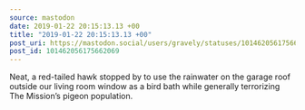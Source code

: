 ```yaml
---
source: mastodon
date: 2019-01-22 20:15:13.13 +00
title: "2019-01-22 20:15:13.13 +00"
post_uri: https://mastodon.social/users/gravely/statuses/101462056175662069
post_id: 101462056175662069
---
```

Neat, a red-tailed hawk stopped by to use the rainwater on the garage roof outside our living room window as a bird bath while generally terrorizing The Mission’s pigeon population.


